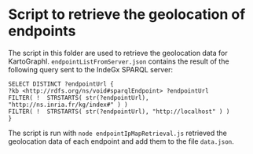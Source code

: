 # Script to retrieve the geolocation of endpoints

The script in this folder are used to retrieve the geolocation data for KartoGraphI.
`endpointListFromServer.json` contains the result of the following query sent to the IndeGx SPARQL server:

```sparql
SELECT DISTINCT ?endpointUrl { 
?kb <http://rdfs.org/ns/void#sparqlEndpoint> ?endpointUrl  
FILTER( !  STRSTARTS( str(?endpointUrl), "http://ns.inria.fr/kg/index#" ) )
FILTER( !  STRSTARTS( str(?endpointUrl), "http://localhost" ) )
}
```

The script is run with `node endpointIpMapRetrieval.js` retrieved the geolocation data of each endpoint and add them to the file `data.json`.
